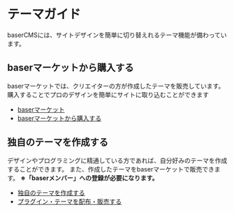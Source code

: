 # テーマガイド

baserCMSには、サイトデザインを簡単に切り替えれるテーマ機能が備わっています。

## baserマーケットから購入する

baserマーケットでは、クリエイターの方が作成したテーマを販売しています。
購入することでプロのデザインを簡単にサイトに取り込むことができます

- [baserマーケット](https://market.basercms.net)
- [baserマーケットから購入する](developer/market/buy)


## 独自のテーマを作成する

デザインやプログラミングに精通している方であれば、自分好みのテーマを作成することができます。
また、作成したテーマをbaserマーケットで販売できます。
__※「baserメンバー」への登録が必要になります。__

- [独自のテーマを作成する](developer/theme/development/index)
- [プラグイン・テーマを配布・販売する](developer/market/sell)
